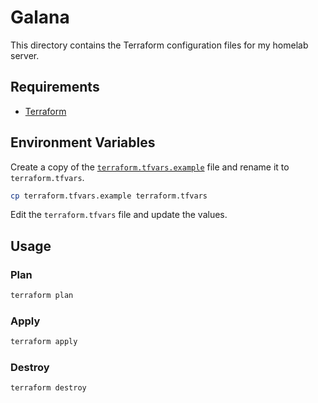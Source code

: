 # Galana

This directory contains the Terraform configuration files for my homelab server.

## Requirements

- [Terraform](https://developer.hashicorp.com/terraform/install)

## Environment Variables

Create a copy of the [`terraform.tfvars.example`](./terraform.tfvars.example) file and rename it to `terraform.tfvars`.

```bash
cp terraform.tfvars.example terraform.tfvars
```

Edit the `terraform.tfvars` file and update the values.

## Usage

### Plan

```bash
terraform plan
```

### Apply

```bash
terraform apply
```

### Destroy

```bash
terraform destroy
```
